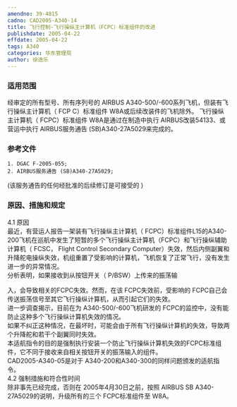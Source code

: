 ```yaml
---
amendno: 39-4815  
cadno: CAD2005-A340-14  
title: 飞行控制-飞行操纵主计算机（FCPC）标准组件的改进  
publishdate: 2005-04-22  
effdate: 2005-04-22  
tags: A340  
categories: 华东管理局  
author: 徐逸乐  
---
```

  
### 适用范围  
经审定的所有型号、所有序列号的 AIRBUS A340-500/-600系列飞机，但装有飞行操纵主计算机（ FCP C）标准组件 W8A或后续改装件的飞机除外。
飞行操纵主计算机（ FCPC）标准组件 W8A是通过在制造中执行 AIRBUS改装54133、或营运中执行 AIRBUS服务通告 (SB)A340-27A5029来完成的。  
  
<!--more-->  
### 参考文件  
    1. DGAC F-2005-055;  
    2. AIRBUS服务通告 (SB)A340-27A5029;  
  
(该服务通告的任何经批准的后续修订是可接受的 )  
  
### 原因、措施和规定  
4.1 原因  
最近，有营运人报告一架装有飞行操纵主计算机（ FCPC）标准组件L15的A340-200飞机在巡航中发生了短暂的多个飞行操纵主计算机（FCPC）和飞行操纵辅助计算机（ FCSC， Flight Control Secondary Computer）失效，然后内侧副翼和升降舵电操纵失效，机组重置了受影响的计算机，飞机恢复了正常飞行，没有发生进一步的异常情况。  
分析表明，如果接收到从按钮开关（ P/BSW）上传来的振荡输  
  
入，会导致相关的FCPC失效。然而，在该 FCPC失效前，受影响的 FCPC自己会传送振荡信号至其它飞行操纵计算机，从而引起它们的失效。  
进一步调查揭示，目前在为 A340-500/-600飞机研发的 FCPC的监控中，没有能防止这种多个飞行操纵计算机失效的情况。  
如果不纠正这种情况，在最坏时，可能会由于所有飞行操纵计算机的失效，导致两个升降舵和若干个副翼同时失效。  
本适航指令的目的是强制执行安装一个防止飞行操纵计算机失效的FCPC标准组件，它不同于接收来自相关按钮开关的振荡输入的组件。  
    CAD2005-A340-05是对于 A340-200和A340-300的同样问题颁发的适航指令。  
4.2 强制措施和符合性时间  
除非事先已经完成，否则在 2005年4月30日之前，按照 AIRBUS SB A340-27A5029的说明，升级所有的三个 FCPC标准组件至 W8A。  
